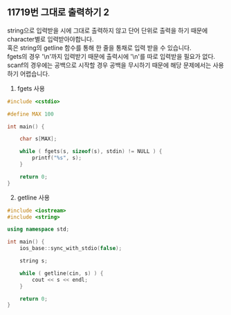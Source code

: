 11719번 그대로 출력하기 2
--------------------

string으로 입력받을 시에 그대로 출력하지 않고 단어 단위로 출력을 하기 때문에 character별로 입력받아야합니다.  
혹은 string의 getline 함수를 통해 한 줄을 통채로 입력 받을 수 있습니다.  
fgets의 경우 '\n'까지 입력받기 때문에 출력시에 '\n'를 따로 입력받을 필요가 없다.   
scanf의 경우에는 공백으로 시작할 경우 공백을 무시하기 때문에 해당 문제에서는 사용하기 어렵습니다.  

1. fgets 사용

~~~ cpp
#include <cstdio>

#define MAX 100

int main() {

    char s[MAX];

    while ( fgets(s, sizeof(s), stdin) != NULL ) {
        printf("%s", s);
    }

    return 0;
}
~~~

2. getline 사용

~~~ cpp
#include <iostream>
#include <string>

using namespace std;

int main() {
    ios_base::sync_with_stdio(false);

    string s;

    while ( getline(cin, s) ) {
        cout << s << endl;
    }

    return 0;
}
~~~